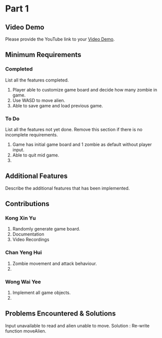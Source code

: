 # Part 1

## Video Demo

Please provide the YouTube link to your [Video Demo](https://youtube.com).

## Minimum Requirements

### Completed

List all the features completed.

1. Player able to customize game board and decide how many zombie in game.
2. Use WASD to move alien.
3. Able to save game and load previous game.

### To Do

List all the features not yet done. Remove this section if there is no incomplete requirements.

1. Game has initial game board and 1 zombie as default without player input.
2. Able to quit mid game.
3. 

## Additional Features

Describe the additional features that has been implemented.

## Contributions

### Kong Xin Yu

1. Randomly generate game board.
2. Documentation 
3. Video Recordings

### Chan Yeng Hui

1. Zombie movement and attack behaviour.
2. 

### Wong Wai Yee

1. Implement all game objects.
2. 

## Problems Encountered & Solutions

Input unavailable to read and alien unable to move. 
Solution : Re-write function moveAlien.